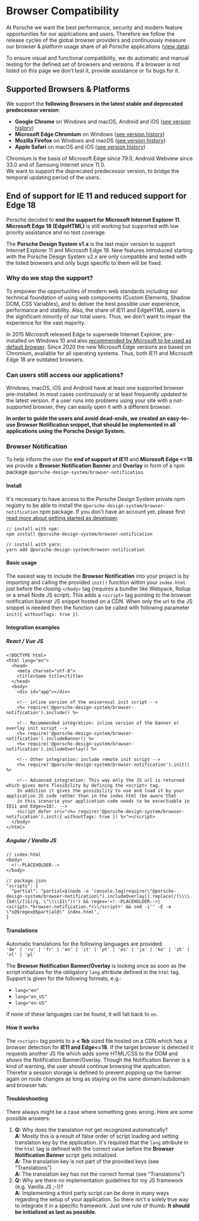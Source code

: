 # Browser Compatibility

At Porsche we want the best performance, security and modern feature opportunities for our  applications and users. Therefore we follow the release cycles of the global browser providers and continuously measure our browser & platform usage share of all Porsche applications ([view data](https://datastudio.google.com/open/1kMBbEg9F79q_QOg2zFtz52I_S85Fy47b)).

To ensure visual and functional compatibility, we do automatic and manual testing for the defined set of browsers and versions. If a browser is not listed on this page we don’t test it, provide assistance or fix bugs for it.

## Supported Browsers & Platforms

We support the **following Browsers in the latest stable and deprecated predecessor version**:

* **Google Chrome** on Windows and macOS, Android and iOS ([see version history](https://en.wikipedia.org/wiki/Google_Chrome_version_history))
* **Microsoft Edge Chromium** on Windows ([see version history](https://en.wikipedia.org/wiki/Microsoft_Edge#Release_history))
* **Mozilla Firefox** on Windows and macOS ([see version history](https://en.wikipedia.org/wiki/Firefox_version_history))
* **Apple Safari** on macOS and iOS ([see version history](https://en.wikipedia.org/wiki/Safari_version_history#Safari_13))
 
<p-text size="x-small">Chromium is the basis of Microsoft Edge since 79.0, Android Webview since 33.0 and of Samsung Internet since 11.0. <br/>We want to support the deprecated predecessor version, to bridge the temporal updating period of the users.</p-text>

## End of support for IE 11 and reduced support for Edge 18

Porsche decided to **end the support for Microsoft Internet Explorer 11**.  
**Microsoft Edge 18 (EdgeHTML)** is still working but supported with low priority assistance and no test coverage.

The **Porsche Design System v1.x** is the last major version to support Internet Explorer 11 and Microsoft Edge 18. 
New features introduced starting with the Porsche Design System v2.x are only compatible and tested with the listed browsers and only bugs specific to them will be fixed.

### Why do we stop the support?

To empower the opportunities of modern web standards including our technical foundation of using web components (Custom Elements, Shadow DOM, CSS Variables), and to deliver the best possible user experience, performance and stability. Also, the share of IE11 and EdgeHTML users is the significant minority of our total users. Thus, we don't want to impair the experience for the vast majority.

In 2015 Microsoft released Edge to supersede Internet Explorer, pre-installed on Windows 10 and also [recommended by Microsoft to be used as default browser](https://docs.microsoft.com/de-de/lifecycle/faq/internet-explorer-microsoft-edge). Since 2020 the new Microsoft Edge versions are based on Chromium, available for all operating systems. Thus, both IE11 and Microsoft Edge 18 are outdated browsers.

### Can users still access our applications?

Windows, macOS, iOS and Android have at least one supported browser pre-installed. In most cases continuously or at least frequently updated to the latest version. If a user runs into problems using your site with a not-supported browser, they can easily open it with a different browser.

**In order to guide the users and avoid dead-ends, we created an easy-to-use Browser Notification snippet, that should be implemented in all applications using the Porsche Design System.**

### Browser Notification

To help inform the user the **end of support of IE11** and **Microsoft Edge <=18** we provide a **Browser Notification Banner** and **Overlay** in form of a npm package `@porsche-design-system/browser-notification`.

#### Install
It's necessary to have access to the Porsche Design System private npm registry to be able to install the `@porsche-design-system/browser-notification` npm package. 
If you don't have an account yet, please first [read more about getting started as developer](#/start-coding/introduction).

```
// install with npm:
npm install @porsche-design-system/browser-notification

// install with yarn:
yarn add @porsche-design-system/browser-notification
```

#### Basic usage
The easiest way to include the **Browser Notification** into your project is by importing and calling the provided `init()` function within your `index.html` just before the closing `</body>` tag (requires a bundler like Webpack, Rollup or a small Node JS script).
This adds a `<script>` tag pointing to the browser notification banner JS snippet hosted on a CDN. When only the url to the JS snippet is needed then the function can be called with following parameter `init({ withoutTags: true })`.

#### Integration examples

##### React / Vue JS
```
<!DOCTYPE html>
<html lang="en">
  <head>
    <meta charset="utf-8">
    <title>Some title</title>
  </head>
  <body>
    <div id="app"></div>

    <!-- inline version of the univeresal init script -->
    <%= require('@porsche-design-system/browser-notification').include() %>

    <!-- Recommended integration: inline version of the banner or overlay init script -->
    <%= require('@porsche-design-system/browser-notification').includeBanner() %>
    <%= require('@porsche-design-system/browser-notification').includeOverlay() %>

    <!-- Other integration: include remote init script -->
    <%= require('@porsche-design-system/browser-notification').init() %>

    <!-- Advanced integration: This way only the JS url is returned which gives more flexibility by defining the <script> tag.
    In addition it gives the possibility to use and load it by your application JS code rather than in the index.html (be aware that 
    in this scenario your application code needs to be excectuable in IE11 and Edge<=18). -->
    <script defer src="<%= require('@porsche-design-system/browser-notification').init({ withoutTags: true }) %>"></script>
  </body>
</html>
```

##### Angular / Vanilla JS
```
// index.html
<body>
  <!--PLACEHOLDER-->
</body>

// package.json
"scripts": {
  "partial": "partial=$(node -e 'console.log(require(\"@porsche-design-system/browser-notification\").includeOverlay().replace(/(\\\\[bd\\/]|&)/g, \"\\\\$1\"))') && regex='<!--PLACEHOLDER-->|<script>.*browser-notification.*<\\/script>' && sed -i'' -E -e \"s@$regex@$partial@\" index.html",
}
```

#### Translations
Automatic translations for the following languages are provided:  
`'de' | 'ru' | 'fr' | 'en' | 'it' | 'pt' | 'es' | 'ja' | 'ko' | 'zh' | 'nl' | 'pl'` 

The **Browser Notification Banner/Overlay** is looking once as soon as the script initializes for the obligatory `lang` attribute defined in the `html` tag. 
Support is given for the following formats, e.g.:
- `lang="en"`
- `lang="en_US"`
- `lang="en-US"`

If none of these languages can be found, it will fall back to `en`.

#### How it works
The `<script>` tag points to a **< 1kb** sized file hosted on a CDN which has a browser detection for **IE11 and Edge<=18**. 
If the target browser is detected it requests another JS file which adds some HTML/CSS to the DOM and shows the Notification Banner/Overlay. 
Though the Notification Banner is a kind of warning, the user should continue browsing the application. Therefor a session storage is defined to prevent popping up the banner again on route changes as long as staying on the same domain/subdomain and browser tab.

#### Troubleshooting
There always might be a case where something goes wrong. Here are some possible answers:

1. **Q:** Why does the translation not get recognized automatically?  
**A:** Mostly this is a result of false order of script loading and setting translation key by the application. It's required that the `lang` attribute in the `html` tag is defined with the correct value before the **Browser Notification Banner** script gets initialized.  
**A:** The translation key is not part of the provided keys (see "Translations")  
**A:** The translation key has not the correct format (see "Translations")  
2. **Q:** Why are there no implementation guidelines for my JS framework (e.g. Vanilla JS ;-))?  
**A:** Implementing a third party script can be done in many ways regarding the setup of your application. So there isn't a solely true way to integrate it in a specific framework. Just one rule of thumb: **It should be initialized as last as possible.**
